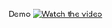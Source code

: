 Demo
[![Watch the video](https://img.youtube.com/vi/LXrEW9VF7E0/maxresdefault.jpg)](https://youtu.be/LXrEW9VF7E0)

